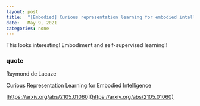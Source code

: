 ```yaml
---
layout: post
title:  "[Embodied] Curious representation learning for embodied intelligence"
date:   May 9, 2021
categories: none
---
```




This looks interesting! Embodiment and self-supervised learning!!


### quote 
Raymond de Lacaze

Curious Representation Learning for Embodied Intelligence

[https://arxiv.org/abs/2105.01060](https://arxiv.org/abs/2105.01060)



 

